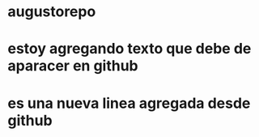 # augustorepo
# estoy agregando texto que debe de aparacer en github
# es una nueva linea agregada desde github 
